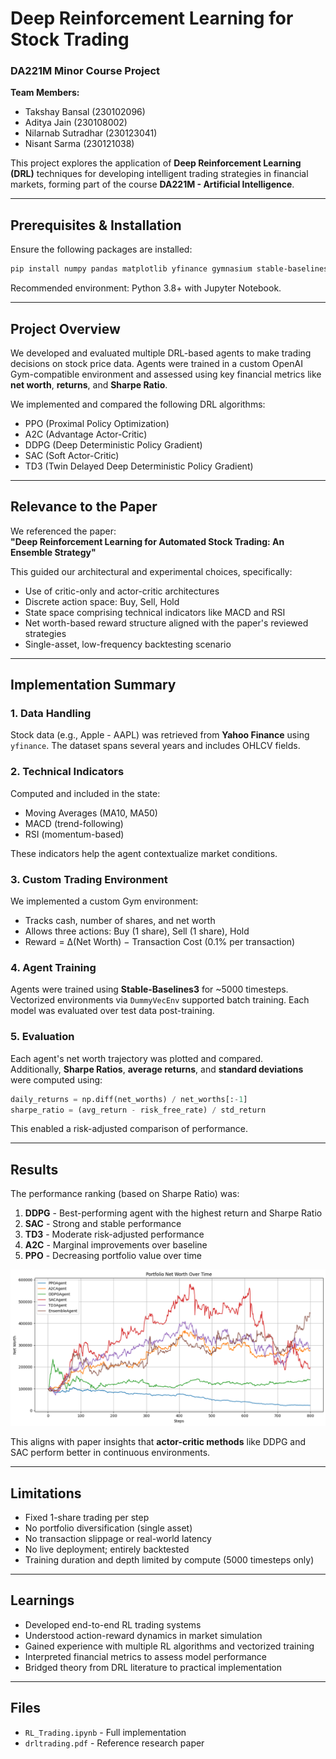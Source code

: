 # Deep Reinforcement Learning for Stock Trading

### DA221M Minor Course Project

**Team Members:**

- Takshay Bansal (230102096)
- Aditya Jain (230108002)
- Nilarnab Sutradhar (230123041)
- Nisant Sarma (230121038)

This project explores the application of **Deep Reinforcement Learning (DRL)** techniques for developing intelligent trading strategies in financial markets, forming part of the course **DA221M - Artificial Intelligence**.

---

## Prerequisites & Installation

Ensure the following packages are installed:

```bash
pip install numpy pandas matplotlib yfinance gymnasium stable-baselines3
```

Recommended environment: Python 3.8+ with Jupyter Notebook.

---

## Project Overview

We developed and evaluated multiple DRL-based agents to make trading decisions on stock price data. Agents were trained in a custom OpenAI Gym-compatible environment and assessed using key financial metrics like **net worth**, **returns**, and **Sharpe Ratio**.

We implemented and compared the following DRL algorithms:

- PPO (Proximal Policy Optimization)
- A2C (Advantage Actor-Critic)
- DDPG (Deep Deterministic Policy Gradient)
- SAC (Soft Actor-Critic)
- TD3 (Twin Delayed Deep Deterministic Policy Gradient)

---

## Relevance to the Paper

We referenced the paper:  
**"Deep Reinforcement Learning for Automated Stock Trading: An Ensemble Strategy"**

This guided our architectural and experimental choices, specifically:

- Use of critic-only and actor-critic architectures
- Discrete action space: Buy, Sell, Hold
- State space comprising technical indicators like MACD and RSI
- Net worth-based reward structure aligned with the paper's reviewed strategies
- Single-asset, low-frequency backtesting scenario

---

## Implementation Summary

### 1. Data Handling

Stock data (e.g., Apple - AAPL) was retrieved from **Yahoo Finance** using `yfinance`. The dataset spans several years and includes OHLCV fields.

### 2. Technical Indicators

Computed and included in the state:

- Moving Averages (MA10, MA50)
- MACD (trend-following)
- RSI (momentum-based)

These indicators help the agent contextualize market conditions.

### 3. Custom Trading Environment

We implemented a custom Gym environment:

- Tracks cash, number of shares, and net worth
- Allows three actions: Buy (1 share), Sell (1 share), Hold
- Reward = Δ(Net Worth) − Transaction Cost (0.1% per transaction)

### 4. Agent Training

Agents were trained using **Stable-Baselines3** for ~5000 timesteps. Vectorized environments via `DummyVecEnv` supported batch training. Each model was evaluated over test data post-training.

### 5. Evaluation

Each agent's net worth trajectory was plotted and compared.  
Additionally, **Sharpe Ratios**, **average returns**, and **standard deviations** were computed using:

```python
daily_returns = np.diff(net_worths) / net_worths[:-1]
sharpe_ratio = (avg_return - risk_free_rate) / std_return
```

This enabled a risk-adjusted comparison of performance.

---

## Results

The performance ranking (based on Sharpe Ratio) was:

1. **DDPG** - Best-performing agent with the highest return and Sharpe Ratio
2. **SAC** - Strong and stable performance
3. **TD3** - Moderate risk-adjusted performance
4. **A2C** - Marginal improvements over baseline
5. **PPO** - Decreasing portfolio value over time

![Net Worth Chart](./Images/net_worth_plot.png)

This aligns with paper insights that **actor-critic methods** like DDPG and SAC perform better in continuous environments.

---

## Limitations

- Fixed 1-share trading per step
- No portfolio diversification (single asset)
- No transaction slippage or real-world latency
- No live deployment; entirely backtested
- Training duration and depth limited by compute (5000 timesteps only)

---

## Learnings

- Developed end-to-end RL trading systems
- Understood action-reward dynamics in market simulation
- Gained experience with multiple RL algorithms and vectorized training
- Interpreted financial metrics to assess model performance
- Bridged theory from DRL literature to practical implementation

---

## Files

- `RL_Trading.ipynb` - Full implementation
- `drltrading.pdf` - Reference research paper
